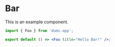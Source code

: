 # Bar

This is an example component.

```jsx
import { Foo } from 'dumi-app';

export default () => <Foo title="Hello Bar!" />;
```

